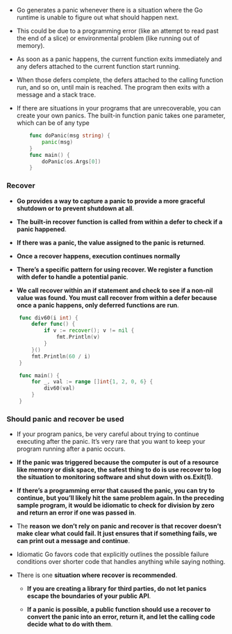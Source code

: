 - Go generates a panic whenever there is a situation where the Go runtime is unable to figure out what should happen next. 
  
- This could be due to a programming error (like an attempt to read past the end of a slice) or environmental problem (like running out of memory).

- As soon as a panic happens, the current function exits immediately and any defers attached to the current function start running.

- When those defers complete, the defers attached to the calling function run, and so on, until main is reached. The program then exits with a message and a stack trace.

- If there are situations in your programs that are unrecoverable, you can create your
own panics. The built-in function panic takes one parameter, which can be of any
type

    ```go
        func doPanic(msg string) {
            panic(msg)
        }
        func main() {
            doPanic(os.Args[0])
        }
    ```

### Recover

- **Go provides a way to capture a panic to provide a more graceful shutdown or to prevent shutdown at all**. 

- **The built-in recover function is called from within a defer to check if a panic happened**. 

- **If there was a panic, the value assigned to the panic is returned**. 

- **Once a recover happens, execution continues normally**

- **There’s a specific pattern for using recover. We register a function with defer to handle a potential panic**. 

- **We call recover within an if statement and check to see if a non-nil value was found. You must call recover from within a defer because once a panic happens, only deferred functions are run**.

```go
    func div60(i int) {
        defer func() {
            if v := recover(); v != nil {
                fmt.Println(v)
            }
        }()
        fmt.Println(60 / i)
    }

    func main() {
        for _, val := range []int{1, 2, 0, 6} {
            div60(val)
        }
    }
```


### Should panic and recover be used


- If your program panics, be very careful about trying to continue executing after the panic. It’s very rare that you want to keep your program running after a panic occurs. 

- **If the panic was triggered because the computer is out of a resource like memory or disk space, the safest thing to do is use recover to log the situation to monitoring software and shut down with os.Exit(1)**. 

- **If there’s a programming error that caused the panic, you can try to continue, but you’ll likely hit the same problem again. In the preceding sample program, it would be idiomatic to check for division by zero and return an error if one was passed in**.

- The **reason we don’t rely on panic and recover is that recover doesn’t make clear what could fail. It just ensures that if something fails, we can print out a message and continue**. 

- Idiomatic Go favors code that explicitly outlines the possible failure conditions over shorter code that handles anything while saying nothing.

- There is one **situation where recover is recommended**. 
  
  - **If you are creating a library for third parties, do not let panics escape the boundaries of your public API**. 

  - **If a panic is possible, a public function should use a recover to convert the panic into an error, return it, and let the calling code decide what to do with them**.